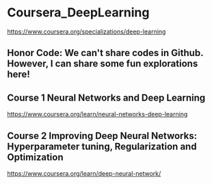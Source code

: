 # Coursera_DeepLearning
https://www.coursera.org/specializations/deep-learning
## Honor Code: We can't share codes in Github. However, I can share some fun explorations here!

## Course 1 Neural Networks and Deep Learning
https://www.coursera.org/learn/neural-networks-deep-learning

## Course 2 Improving Deep Neural Networks: Hyperparameter tuning, Regularization and Optimization
https://www.coursera.org/learn/deep-neural-network/
